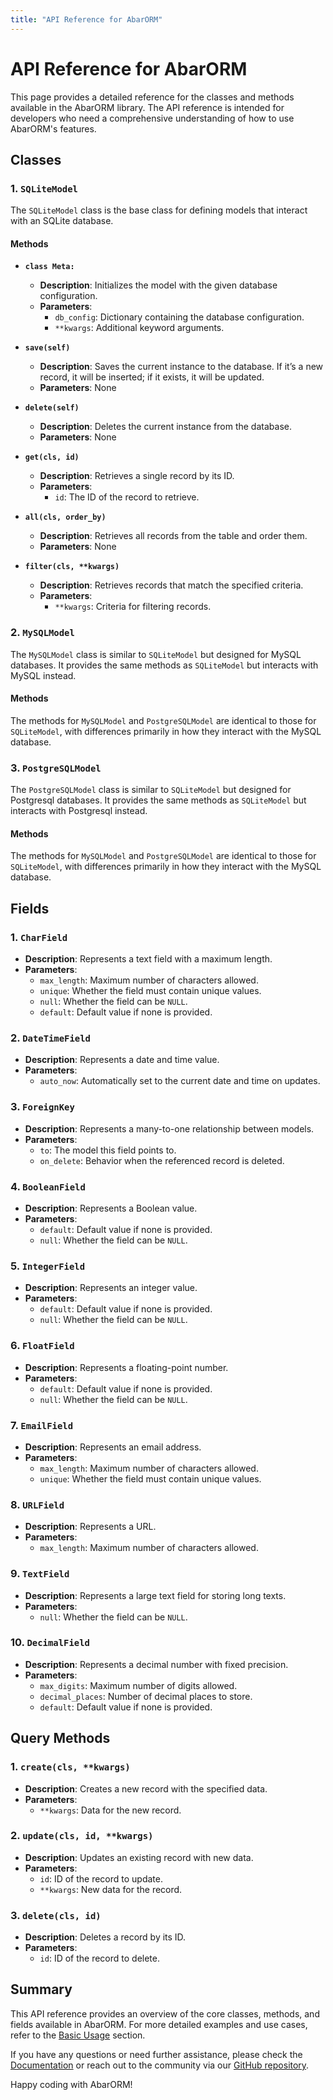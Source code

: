 ```yaml
---
title: "API Reference for AbarORM"
---
```


# API Reference for AbarORM

This page provides a detailed reference for the classes and methods available in the AbarORM library. The API reference is intended for developers who need a comprehensive understanding of how to use AbarORM's features.

## Classes

### 1. `SQLiteModel`

The `SQLiteModel` class is the base class for defining models that interact with an SQLite database.

#### Methods

- **`class Meta:`**
  - **Description**: Initializes the model with the given database configuration.
  - **Parameters**:
    - `db_config`: Dictionary containing the database configuration.
    - `**kwargs`: Additional keyword arguments.
  

- **`save(self)`**
  - **Description**: Saves the current instance to the database. If it’s a new record, it will be inserted; if it exists, it will be updated.
  - **Parameters**: None

- **`delete(self)`**
  - **Description**: Deletes the current instance from the database.
  - **Parameters**: None

- **`get(cls, id)`**
  - **Description**: Retrieves a single record by its ID.
  - **Parameters**:
    - `id`: The ID of the record to retrieve.

- **`all(cls, order_by)`**
  - **Description**: Retrieves all records from the table and order them.
  - **Parameters**: None

- **`filter(cls, **kwargs)`**
  - **Description**: Retrieves records that match the specified criteria.
  - **Parameters**:
    - `**kwargs`: Criteria for filtering records.

### 2. `MySQLModel`

The `MySQLModel` class is similar to `SQLiteModel` but designed for MySQL databases. It provides the same methods as `SQLiteModel` but interacts with MySQL instead.

#### Methods

The methods for `MySQLModel` and `PostgreSQLModel` are identical to those for `SQLiteModel`, with differences primarily in how they interact with the MySQL database.


### 3. `PostgreSQLModel`

The `PostgreSQLModel` class is similar to `SQLiteModel` but designed for Postgresql databases. It provides the same methods as `SQLiteModel` but interacts with Postgresql instead.

#### Methods

The methods for `MySQLModel` and `PostgreSQLModel` are identical to those for `SQLiteModel`, with differences primarily in how they interact with the MySQL database.

## Fields

### 1. `CharField`

- **Description**: Represents a text field with a maximum length.
- **Parameters**:
  - `max_length`: Maximum number of characters allowed.
  - `unique`: Whether the field must contain unique values.
  - `null`: Whether the field can be `NULL`.
  - `default`: Default value if none is provided.

### 2. `DateTimeField`

- **Description**: Represents a date and time value.
- **Parameters**:
  - `auto_now`: Automatically set to the current date and time on updates.

### 3. `ForeignKey`

- **Description**: Represents a many-to-one relationship between models.
- **Parameters**:
  - `to`: The model this field points to.
  - `on_delete`: Behavior when the referenced record is deleted.

### 4. `BooleanField`

- **Description**: Represents a Boolean value.
- **Parameters**:
  - `default`: Default value if none is provided.
  - `null`: Whether the field can be `NULL`.

### 5. `IntegerField`

- **Description**: Represents an integer value.
- **Parameters**:
  - `default`: Default value if none is provided.
  - `null`: Whether the field can be `NULL`.

### 6. `FloatField`

- **Description**: Represents a floating-point number.
- **Parameters**:
  - `default`: Default value if none is provided.
  - `null`: Whether the field can be `NULL`.

### 7. `EmailField`

- **Description**: Represents an email address.
- **Parameters**:
  - `max_length`: Maximum number of characters allowed.
  - `unique`: Whether the field must contain unique values.

### 8. `URLField`

- **Description**: Represents a URL.
- **Parameters**:
  - `max_length`: Maximum number of characters allowed.

### 9. `TextField`

- **Description**: Represents a large text field for storing long texts.
- **Parameters**:
  - `null`: Whether the field can be `NULL`.

### 10. `DecimalField`

- **Description**: Represents a decimal number with fixed precision.
- **Parameters**:
  - `max_digits`: Maximum number of digits allowed.
  - `decimal_places`: Number of decimal places to store.
  - `default`: Default value if none is provided.

## Query Methods

### 1. `create(cls, **kwargs)`

- **Description**: Creates a new record with the specified data.
- **Parameters**:
  - `**kwargs`: Data for the new record.

### 2. `update(cls, id, **kwargs)`

- **Description**: Updates an existing record with new data.
- **Parameters**:
  - `id`: ID of the record to update.
  - `**kwargs`: New data for the record.

### 3. `delete(cls, id)`

- **Description**: Deletes a record by its ID.
- **Parameters**:
  - `id`: ID of the record to delete.

## Summary

This API reference provides an overview of the core classes, methods, and fields available in AbarORM. For more detailed examples and use cases, refer to the [Basic Usage](/abarorm/basic_usage.md) section.

If you have any questions or need further assistance, please check the [Documentation](/abarorm/index.md) or reach out to the community via our [GitHub repository](https://github.com/prodbygodfather/abarorm).

Happy coding with AbarORM!
